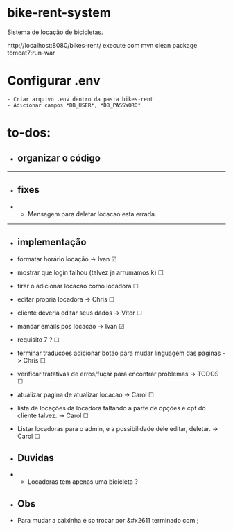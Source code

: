 # bike-rent-system

Sistema de locação de bicicletas.

http://localhost:8080/bikes-rent/
execute com mvn clean package tomcat7:run-war

# Configurar .env
    - Criar arquivo .env dentro da pasta bikes-rent
    - Adicionar campos *DB_USER*, *DB_PASSWORD*

# to-dos:

- ## organizar o código

<hr>

- ## fixes
- - Mensagem para deletar locacao esta errada.


<hr>

- ## implementação

- formatar horário locação -> Ivan &#x2611;

- mostrar que login falhou (talvez ja arrumamos k) &#x2610;

- tirar o adicionar locacao como locadora &#x2610;

- editar propria locadora -> Chris &#x2610;

- cliente deveria editar seus dados -> Vitor &#x2610;

- mandar emails pos locacao -> Ivan &#x2611;

- requisito 7 ? &#x2610;

- terminar traducoes adicionar botao para mudar linguagem das paginas -> Chris &#x2610;

- verificar tratativas de erros/fuçar para encontrar problemas -> TODOS &#x2610;

- atualizar pagina de atualizar locacao -> Carol &#x2610;

- lista de locações da locadora faltando a parte de opções e cpf do cliente talvez. -> Carol &#x2610;

- Listar locadoras para o admin, e a possibilidade dele editar, deletar. -> Carol &#x2610;
- ## Duvidas
- - Locadoras tem apenas uma bicicleta ?

- ## Obs 
- Para mudar a caixinha é so trocar por &#x2611 terminado com ;
